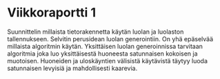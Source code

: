 # Viikkoraportti 1

Suunnittelin millaista tietorakennetta käytän luolan ja luolaston tallennukseen. Selvitin perusidean luolan generointiin. On yhä epäselvää millaista algoritmin käytän. Yksittäisen luolan generoinnissa tarvitaan algoritmia joka luo yksittäisestä huoneesta satunnaisen kokoisen ja muotoisen. Huoneiden ja uloskäyntien välisistä käytävistä täytyy luoda satunnaisen levyisiä ja mahdollisesti kaarevia.

